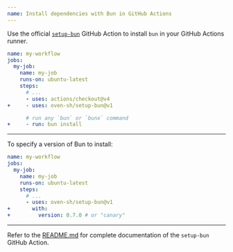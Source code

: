 ```yaml
---
name: Install dependencies with Bun in GitHub Actions
---
```


Use the official [`setup-bun`](https://github.com/oven-sh/setup-bun) GitHub Action to install `bun` in your GitHub Actions runner.

```yaml-diff#workflow.yml
name: my-workflow
jobs:
  my-job:
    name: my-job
    runs-on: ubuntu-latest
    steps:
      # ...
      - uses: actions/checkout@v4
+     - uses: oven-sh/setup-bun@v1

      # run any `bun` or `bunx` command
+     - run: bun install
```

---

To specify a version of Bun to install:

```yaml-diff#workflow.yml
name: my-workflow
jobs:
  my-job:
    name: my-job
    runs-on: ubuntu-latest
    steps:
      # ...
      - uses: oven-sh/setup-bun@v1
+       with:
+         version: 0.7.0 # or "canary"
```

---

Refer to the [README.md](https://github.com/oven-sh/setup-bun) for complete documentation of the `setup-bun` GitHub Action.
